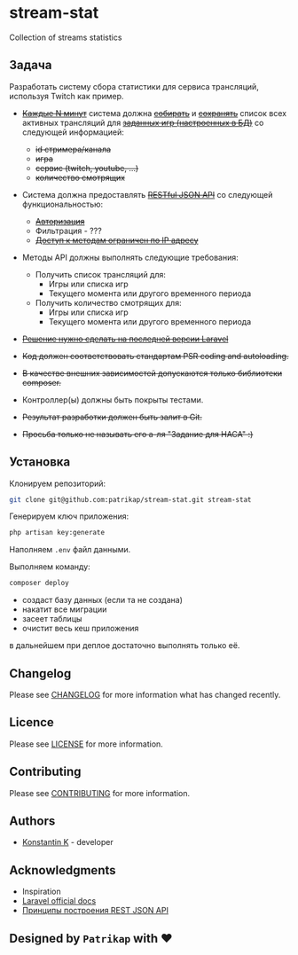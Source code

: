 # stream-stat
Collection of streams statistics

## Задача
Разработать систему сбора статистики для сервиса трансляций, используя Twitch как пример.

 * [~~Каждые N минут~~](./app/Console/Kernel.php "line 28") система должна [~~собирать~~](./app/DataProviders/StreamDataProviderInterface.php "line 25") и 
 [~~сохранять~~](./database/migrations/2020_10_09_112333_create_streams_table.php) список всех активных трансляций для 
 [~~заданных игр (настроенных в БД)~~](./database/migrations/2020_10_09_112333_create_streams_table.php) со следующей информацией:
    * ~~id стримера/канала~~
    * ~~игра~~
    * ~~сервис (twitch, youtube, …)~~
    * ~~количество смотрящих~~

 * Система должна предоставлять [~~RESTful JSON API~~](./composer.json "apiator package") со следующей функциональностью:
    * [~~Авторизация~~](./routes/api.php "auth.sanctum")
    * Фильтрация - ???
    * [~~Доступ к методам ограничен по IP адресу~~](./app/Http/Middleware/IPAccess.php)

 * Методы API должны выполнять следующие требования:
    * Получить список трансляций для:
        * Игры или списка игр
        * Текущего момента или другого временного периода
    * Получить количество смотрящих для:
        * Игры или списка игр
        * Текущего момента или другого временного периода
 * [~~Решение нужно сделать на последней версии Laravel~~](./composer.json "version 8.9")
 * ~~Код должен соответствовать стандартам PSR coding and autoloading.~~
 * ~~В качестве внешних зависимостей допускаются только библиотеки composer.~~
 * Контроллер(ы) должны быть покрыты тестами.
 * ~~Результат разработки должен быть залит в Git.~~ 
 * ~~Просьба только не называть его а-ля "Задание для НАСА" :)~~

## Установка

Клонируем репозиторий:
```bash
git clone git@github.com:patrikap/stream-stat.git stream-stat
```

Генерируем ключ приложения:
```bash
php artisan key:generate
```

Наполняем `.env` файл данными.

Выполняем команду: 
```bash
composer deploy
```
 * создаст базу данных (если та не создана)
 * накатит все миграции
 * засеет таблицы 
 * очистит весь кеш приложения

в дальнейшем при деплое достаточно выполнять только её.

## Changelog
Please see [CHANGELOG](CHANGELOG.md) for more information what has changed recently.

## Licence
Please see [LICENSE](LICENSE) for more information.

## Contributing
Please see [CONTRIBUTING](CONTRIBUTING.md) for more information.

## Authors
* [Konstantin K](https://github.com/patrikap) - developer

## Acknowledgments
* Inspiration
* [Laravel official docs](https://laravel.com/docs/8.x)
* [Принципы построения REST JSON API](https://habr.com/ru/post/447322/)

## Designed by `Patrikap` with &hearts;
